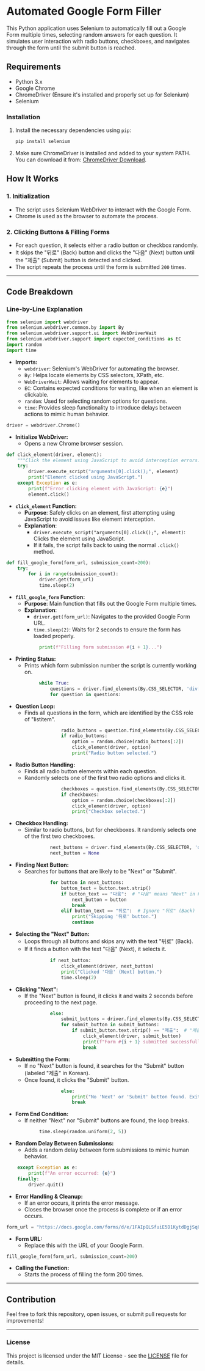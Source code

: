 # Automated Google Form Filler

This Python application uses Selenium to automatically fill out a Google Form multiple times, selecting random answers for each question. It simulates user interaction with radio buttons, checkboxes, and navigates through the form until the submit button is reached.

## Requirements

- Python 3.x
- Google Chrome
- ChromeDriver (Ensure it's installed and properly set up for Selenium)
- Selenium

### Installation

1. Install the necessary dependencies using `pip`:
   ```bash
   pip install selenium
   ```

2. Make sure ChromeDriver is installed and added to your system PATH. You can download it from: [ChromeDriver Download](https://sites.google.com/a/chromium.org/chromedriver/).

## How It Works

### 1. **Initialization**
- The script uses Selenium WebDriver to interact with the Google Form.
- Chrome is used as the browser to automate the process.

### 2. **Clicking Buttons & Filling Forms**
- For each question, it selects either a radio button or checkbox randomly.
- It skips the "뒤로" (Back) button and clicks the "다음" (Next) button until the "제출" (Submit) button is detected and clicked.
- The script repeats the process until the form is submitted `200` times.

---

## Code Breakdown

### Line-by-Line Explanation

```python
from selenium import webdriver
from selenium.webdriver.common.by import By
from selenium.webdriver.support.ui import WebDriverWait
from selenium.webdriver.support import expected_conditions as EC
import random
import time
```

- **Imports:**
  - `webdriver`: Selenium's WebDriver for automating the browser.
  - `By`: Helps locate elements by CSS selectors, XPath, etc.
  - `WebDriverWait`: Allows waiting for elements to appear.
  - `EC`: Contains expected conditions for waiting, like when an element is clickable.
  - `random`: Used for selecting random options for questions.
  - `time`: Provides sleep functionality to introduce delays between actions to mimic human behavior.

```python
driver = webdriver.Chrome()
```

- **Initialize WebDriver:**
  - Opens a new Chrome browser session.

```python
def click_element(driver, element):
    """Click the element using JavaScript to avoid interception errors."""
    try:
        driver.execute_script("arguments[0].click();", element)
        print("Element clicked using JavaScript.")
    except Exception as e:
        print(f"Error clicking element with JavaScript: {e}")
        element.click()
```

- **`click_element` Function:**
  - **Purpose**: Safely clicks on an element, first attempting using JavaScript to avoid issues like element interception.
  - **Explanation**:
    - `driver.execute_script("arguments[0].click();", element)`: Clicks the element using JavaScript.
    - If it fails, the script falls back to using the normal `.click()` method.

```python
def fill_google_form(form_url, submission_count=200):
    try:
        for i in range(submission_count):
            driver.get(form_url)
            time.sleep(2)
```

- **`fill_google_form` Function:**
  - **Purpose**: Main function that fills out the Google Form multiple times.
  - **Explanation**:
    - `driver.get(form_url)`: Navigates to the provided Google Form URL.
    - `time.sleep(2)`: Waits for 2 seconds to ensure the form has loaded properly.

```python
            print(f"Filling form submission #{i + 1}...")
```

- **Printing Status:**
  - Prints which form submission number the script is currently working on.

```python
            while True:
                questions = driver.find_elements(By.CSS_SELECTOR, 'div[role="listitem"]')
                for question in questions:
```

- **Question Loop:**
  - Finds all questions in the form, which are identified by the CSS role of "listitem".

```python
                    radio_buttons = question.find_elements(By.CSS_SELECTOR, 'div[role="radio"]')
                    if radio_buttons:
                        option = random.choice(radio_buttons[:2])
                        click_element(driver, option)
                        print("Radio button selected.")
```

- **Radio Button Handling:**
  - Finds all radio button elements within each question.
  - Randomly selects one of the first two radio options and clicks it.

```python
                    checkboxes = question.find_elements(By.CSS_SELECTOR, 'div[role="checkbox"]')
                    if checkboxes:
                        option = random.choice(checkboxes[:2])
                        click_element(driver, option)
                        print("Checkbox selected.")
```

- **Checkbox Handling:**
  - Similar to radio buttons, but for checkboxes. It randomly selects one of the first two checkboxes.

```python
                next_buttons = driver.find_elements(By.CSS_SELECTOR, 'div[role="button"]')
                next_button = None
```

- **Finding Next Button:**
  - Searches for buttons that are likely to be "Next" or "Submit".

```python
                for button in next_buttons:
                    button_text = button.text.strip()
                    if button_text == "다음":  # "다음" means "Next" in Korean
                        next_button = button
                        break
                    elif button_text == "뒤로":  # Ignore "뒤로" (Back)
                        print("Skipping '뒤로' button.")
                        continue
```

- **Selecting the "Next" Button:**
  - Loops through all buttons and skips any with the text "뒤로" (Back).
  - If it finds a button with the text "다음" (Next), it selects it.

```python
                if next_button:
                    click_element(driver, next_button)
                    print("Clicked '다음' (Next) button.")
                    time.sleep(2)
```

- **Clicking "Next":**
  - If the "Next" button is found, it clicks it and waits 2 seconds before proceeding to the next page.

```python
                else:
                    submit_buttons = driver.find_elements(By.CSS_SELECTOR, 'div[role="button"]')
                    for submit_button in submit_buttons:
                        if submit_button.text.strip() == "제출":  # "제출" means "Submit" in Korean
                            click_element(driver, submit_button)
                            print(f"Form #{i + 1} submitted successfully.")
                            break
```

- **Submitting the Form:**
  - If no "Next" button is found, it searches for the "Submit" button (labeled "제출" in Korean).
  - Once found, it clicks the "Submit" button.

```python
                    else:
                        print("No 'Next' or 'Submit' button found. Exiting.")
                        break
```

- **Form End Condition:**
  - If neither "Next" nor "Submit" buttons are found, the loop breaks.

```python
            time.sleep(random.uniform(2, 5))  
```

- **Random Delay Between Submissions:**
  - Adds a random delay between form submissions to mimic human behavior.

```python
    except Exception as e:
        print(f"An error occurred: {e}")
    finally:
        driver.quit()
```

- **Error Handling & Cleanup:**
  - If an error occurs, it prints the error message.
  - Closes the browser once the process is complete or if an error occurs.

```python
form_url = "https://docs.google.com/forms/d/e/1FAIpQLSfuiE5D1KytdDgjSq8QQjrPVrdJ5jzuztXzR79DT7n4nHBibw/viewform?usp=send_form&usp=embed_facebook"
```

- **Form URL:**
  - Replace this with the URL of your Google Form.

```python
fill_google_form(form_url, submission_count=200)
```

- **Calling the Function:**
  - Starts the process of filling the form 200 times.

---

## Contribution

Feel free to fork this repository, open issues, or submit pull requests for improvements!

---

### License

This project is licensed under the MIT License - see the [LICENSE](LICENSE) file for details.
